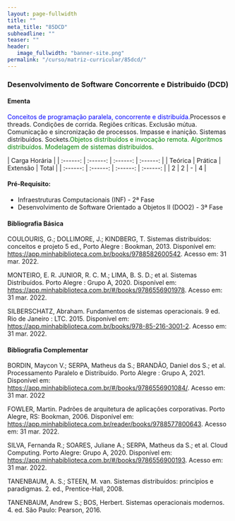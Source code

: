 ```yaml
---
layout: page-fullwidth
title: ""
meta_title: "85DCD"
subheadline: ""
teaser: ""
header:
   image_fullwidth: "banner-site.png"
permalink: "/curso/matriz-curricular/85dcd/"
---
```


### **Desenvolvimento de Software Concorrente e Distribuido (DCD)**

#### **Ementa**

<class style="color: blue">Conceitos de programação paralela, concorrente e distribuída.</class><class style="colro: black">Processos e threads. Condições de corrida. Regiões críticas. Exclusão mútua. Comunicação e sincronização de processos. Impasse e inanição. Sistemas distribuídos. Sockets.</class><class style="color: green">Objetos distribuídos e invocação remota. Algoritmos distribuídos. Modelagem de sistemas distribuídos.</class> 

| Carga Horária | 
| :------: | :------: | :------: | :------: |
| Teórica | Prática | Extensão | Total |
| :------: | :------: | :------: | :------: |
| 2 | 2 | - | 4 |

#### **Pré-Requisito:**

- Infraestruturas Computacionais (INF) - 2ª Fase
- Desenvolvimento de Software Orientado a Objetos II (DOO2) - 3ª Fase

#### **Bibliografia Básica** 

COULOURIS, G.; DOLLIMORE, J.; KINDBERG, T. Sistemas distribuídos: conceitos e projeto 5 ed., Porto Alegre : Bookman, 2013. Disponível em: https://app.minhabiblioteca.com.br/books/9788582600542. Acesso em: 31 mar. 2022. 

MONTEIRO, E. R. JUNIOR, R. C. M.; LIMA, B. S. D.; et al. Sistemas Distribuídos. Porto Alegre : Grupo A, 2020. Disponível em: https://app.minhabiblioteca.com.br/#/books/9786556901978. Acesso em: 31 mar. 2022. 

SILBERSCHATZ, Abraham. Fundamentos de sistemas operacionais. 9 ed. Rio de Janeiro : LTC. 2015. Disponível em: https://app.minhabiblioteca.com.br/books/978-85-216-3001-2. Acesso em: 31 mar. 2022. 

#### **Bibliografia Complementar**

BORDIN, Maycon V.; SERPA, Matheus da S.; BRANDÃO, Daniel dos S.; et al. Processamento Paralelo e Distribuído. Porto Alegre : Grupo A, 2021. Disponível em: https://app.minhabiblioteca.com.br/#/books/9786556901084/. Acesso em: 31 mar. 2022 

FOWLER, Martin. Padrões de arquitetura de aplicações corporativas. Porto Alegre, RS: Bookman, 2006. Disponível em: https://app.minhabiblioteca.com.br/reader/books/9788577800643. Acesso em: 31 mar. 2022. 

SILVA, Fernanda R.; SOARES, Juliane A.; SERPA, Matheus da S.; et al. Cloud Computing. Porto Alegre: Grupo A, 2020. Disponível em: https://app.minhabiblioteca.com.br/#/books/9786556900193. Acesso em: 31 mar. 2022. 

TANENBAUM, A. S.; STEEN, M. van. Sistemas distribuídos: princípios e paradigmas. 2. ed., Prentice-Hall, 2008. 

TANENBAUM, Andrew S.; BOS, Herbert. Sistemas operacionais modernos. 4. ed. São Paulo: Pearson, 2016. 